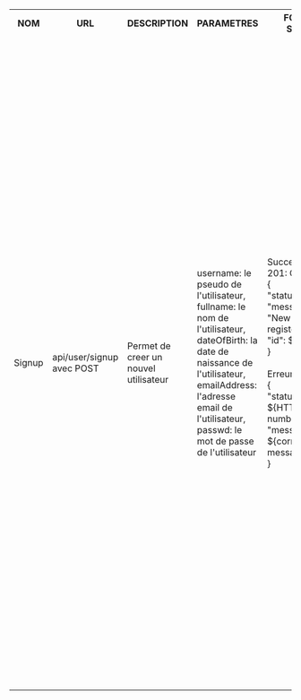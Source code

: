 <table>
    <tr>
        <th>NOM</th>
        <th>URL</th>
        <th>DESCRIPTION</th>
        <th>PARAMETRES</th>
        <th>FORMAT SORTIE</th>
        <th>EXEMPLE SORTIE</th>
        <th>ERREURS POSSIBLES</th>
        <th>AVANCEMENT</th>
        <th>CLASSES / FICHIERS .js</th>
        <th>INFOS SUPPLEMENTAIRES</th>
    </tr>
    <tr>
        <td>Signup</td>
        <td>api/user/signup avec POST</td>
        <td>Permet de creer un nouvel utilisateur</td>
        <td>
            username: le pseudo de l'utilisateur,<br>
            fullname: le nom de l'utilisateur,<br>
            dateOfBirth: la date de naissance de l'utilisateur,<br>
            emailAddress: l'adresse email de l'utilisateur,<br>
            passwd: le mot de passe de l'utilisateur<br>
        </td>
        <td>
            Succes: HTTP 201: Created<br>
            {<br>
                "status": 201,<br>
                "message": "New user registered",<br>
                "id": ${id}<br>
            }<br><br>
            Erreur: <br>
            {<br>
                "status": ${HTTP number},<br>
                "message": ${corresponding message}<br>
            }<br>
        </td>
        <td>
            Succes: HTTP 201: Created<br>
            {<br>
                "status": 201,<br>
                "message": "New user registered",<br>
                "id": 1<br>
            }<br><br>
            Erreur: HTTP 40O: Bad Request<br>
            {<br>
                "status": 400,<br>
                "message": "Fields are missing"<br>
            }<br><br>
            Erreur: HTTP 409: Conflict<br>
            {<br>
                "status": 409,<br>
                "message": "Username already exists"<br>
            }<br><br>
            Erreur: HTTP 409: Conflict<br>
            {<br>
                "status": 409,<br>
                "message": "Email address already exists"<br>
            }<br><br>
            Erreur: HTTP 422: Unprocessable Entity<br>
            {<br>
                "status": 422,<br>
                "message": "Invalid date of birth"<br>
            }<br><br>
            Erreur: HTTP 422: Unprocessable Entity<br>
            {<br>
                "status": 422,<br>
                "message": "Invalid name"<br>
            }<br>
        </td>
        <td>
            Champs manquant,<br>
            Username existe déjà,<br>
            Email existe déjà,<br>
            Date de naissance invalide,<br>
            Nom interdit<br>
        </td>
        <td>A faire</td>
        <td>src/entities/users.js ...</td>
        <td>...</td>
    </tr>
</table>